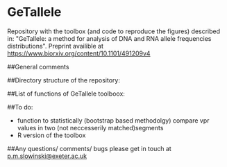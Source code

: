 # GeTallele

Repository with the toolbox (and code to reproduce the figures) described in: "GeTallele: a method for analysis of DNA and RNA allele frequencies distributions". Preprint availible at https://www.biorxiv.org/content/10.1101/491209v4

##General comments 

##Directory structure of the repository:

##List of functions of GeTallele toolboox:


##To do:
- function to statistically (bootstrap based methodolgy) compare vpr values in two (not neccesserily matched)segments
- R version of the toolbox

##Any questions/ comments/ bugs please get in touch at p.m.slowinski@exeter.ac.uk

